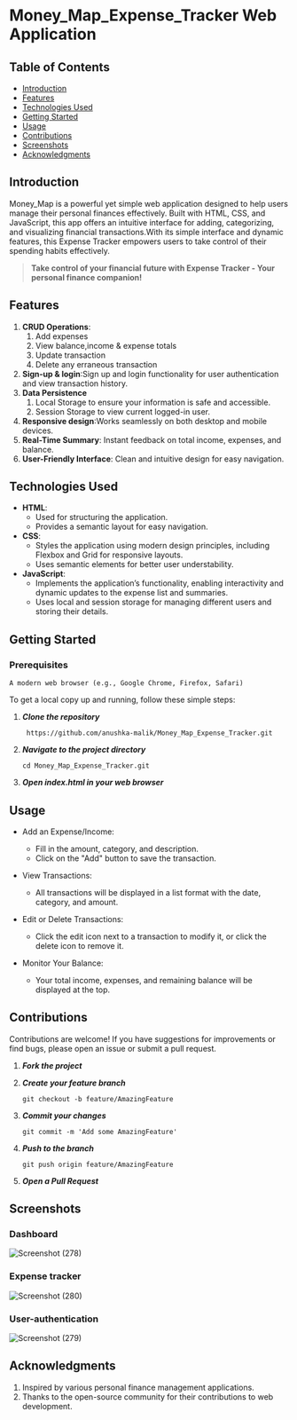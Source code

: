 # Money_Map_Expense_Tracker Web Application

## Table of Contents

- [Introduction](#introduction)
- [Features](#features)
- [Technologies Used](#technologies-used)
- [Getting Started](#getting-started)
- [Usage](#usage)
- [Contributions](#contributions)
- [Screenshots](#screenshots)
- [Acknowledgments](#acknowledgments)

## Introduction
Money_Map is a powerful yet simple web application designed to help users manage their personal finances effectively. Built with HTML, CSS, and JavaScript, this app offers an intuitive interface for adding, categorizing, and visualizing financial transactions.With its simple interface and dynamic features, this Expense Tracker empowers users to take control of their spending habits effectively.

 > **Take control of your financial future with Expense Tracker - Your personal finance companion!**

## Features
1. **CRUD Operations**:
   1.  Add expenses
   2.  View balance,income & expense totals
   3.  Update transaction
   4.  Delete any erraneous transaction
2. **Sign-up & login**:Sign up and login functionality for user authentication and view transaction history.
3. **Data Persistence**
    1. Local Storage to ensure your information is safe and accessible.
    2. Session Storage to view current logged-in user.
4. **Responsive design**:Works seamlessly on both desktop and mobile devices.
5. **Real-Time Summary**: Instant feedback on total income, expenses, and balance.
6. **User-Friendly Interface**: Clean and intuitive design for easy navigation.

## Technologies Used
- **HTML**:
   *  Used for structuring the application.
   *   Provides a semantic layout for easy navigation.
- **CSS**:
   *  Styles the application using modern design principles, including Flexbox and Grid for responsive layouts.
   *  Uses semantic elements for better user understability.
- **JavaScript**:
   * Implements the application’s functionality, enabling interactivity and dynamic updates 
      to the expense list and summaries.
   * Uses local and session storage for managing different users and storing their details.

## Getting Started

### Prerequisites
```
A modern web browser (e.g., Google Chrome, Firefox, Safari)
```

To get a local copy up and running, follow these simple steps:

1. ***Clone the repository***
   ```
    https://github.com/anushka-malik/Money_Map_Expense_Tracker.git
   ```
2. ***Navigate to the project directory***
    ```
    cd Money_Map_Expense_Tracker.git
    ```
3. ***Open index.html in your web browser***

## Usage
- Add an Expense/Income:
   * Fill in the amount, category, and description.
   * Click on the "Add" button to save the transaction.

- View Transactions:
   * All transactions will be displayed in a list format with the date, category, and amount.

- Edit or Delete Transactions:
   *  Click the edit icon next to a transaction to modify it, or click the delete icon to 
      remove it.
- Monitor Your Balance:
   *  Your total income, expenses, and remaining balance will be displayed at the top.


## Contributions
Contributions are welcome! If you have suggestions for improvements or find bugs, please open an issue or submit a pull request.

1. ***Fork the project***
 
2. ***Create your feature branch***
   ```
   git checkout -b feature/AmazingFeature
   ```
3. ***Commit your changes***
   ```
   git commit -m 'Add some AmazingFeature'
   ```
4. ***Push to the branch***
    ```
    git push origin feature/AmazingFeature
    ```
5. ***Open a Pull Request***

## Screenshots

### Dashboard
![Screenshot (278)](https://github.com/user-attachments/assets/c6fc80fb-3a42-4f49-a60a-3b69645ebe27)


### Expense tracker 
![Screenshot (280)](https://github.com/user-attachments/assets/02cf3f20-5e7f-4a49-9ec0-7896163e471a)

### User-authentication
![Screenshot (279)](https://github.com/user-attachments/assets/5db2ce35-08f9-4242-9cd8-7c260fbc516c)


## Acknowledgments
1. Inspired by various personal finance management applications.
2. Thanks to the open-source community for their contributions to web development. 




